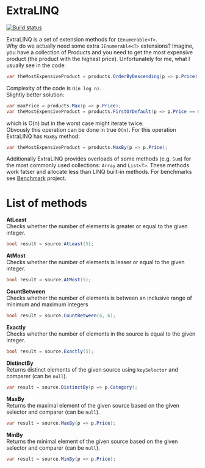 # ExtraLINQ
[![Build status](https://ci.appveyor.com/api/projects/status/fn3jf7d0p25eo2rl?svg=true)](https://ci.appveyor.com/project/kpol/extralinq)

ExtraLINQ is a set of extension methods for `IEnumerable<T>`.   
Why do we actually need some extra `IEnumerable<T>` extensions? Imagine, you have a collection of Products and you need to get the most expensive product (the product with the highest price). Unfortunately for me, what I usually see in the code:
```csharp
var theMostExpensiveProduct = products.OrderByDescending(p => p.Price).FirstOrDefault();
```
Complexity of the code is `O(n log n)`.  
Slightly better solution:
```csharp
var maxPrice = products.Max(p => p.Price);
var theMostExpensiveProduct = products.FirstOrDefault(p => p.Price == maxPrice);
```
which is O(n) but in the worst case might iterate twice.  
Obvously this operation can be done in true `O(n)`. For this operation ExtraLINQ has `MaxBy` method:
```csharp
var theMostExpensiveProduct = products.MaxBy(p => p.Price);
```
Additionally ExtraLINQ provides overloads of some methods (e.g. `Sum`) for the most commonly used collections: `Array` and `List<T>`. These methods work fatser and allocate less than LINQ built-in methods. For benchmarks see [Benchmark](https://github.com/kpol/ExtraLINQ/tree/master/src/Benchmark) project.

# List of methods
**AtLeast**  
Checks whether the number of elements is greater or equal to the given integer.
```csharp
bool result = source.AtLeast(5);
```

**AtMost**  
Checks whether the number of elements is lesser or equal to the given integer.
```csharp
bool result = source.AtMost(5);
```

**CountBetween**  
Checks whether the number of elements is between an inclusive range of minimum and maximum integers
```csharp
bool result = source.CountBetween(4, 6);
```

**Exactly**  
Checks whether the number of elements in the source is equal to the given integer.
```csharp
bool result = source.Exactly(5);
```

**DistinctBy**  
Returns distinct elements of the given source using `keySelector` and comparer (can be `null`).
```csharp
var result = source.DistinctBy(p => p.Category);
```

**MaxBy**  
Returns the maximal element of the given source based on the given selector and comparer (can be `null`).
```csharp
var result = source.MaxBy(p => p.Price);
```

**MinBy**  
Returns the minimal element of the given source based on the given selector and comparer (can be `null`).
```csharp
var result = source.MinBy(p => p.Price);
```
